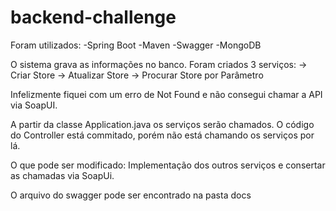 # backend-challenge

Foram utilizados:
-Spring Boot
-Maven
-Swagger
-MongoDB

O sistema grava as informações no banco.
Foram criados 3 serviços:
-> Criar Store
-> Atualizar Store
-> Procurar Store por Parâmetro

Infelizmente fiquei com um erro de Not Found e não consegui chamar a API via SoapUI.

A partir da classe Application.java os serviços serão chamados. O código do Controller está commitado, porém não está chamando os serviços
por lá.

O que pode ser modificado:
Implementação dos outros serviços e consertar as chamadas via SoapUi.

O arquivo do swagger pode ser encontrado na pasta docs
